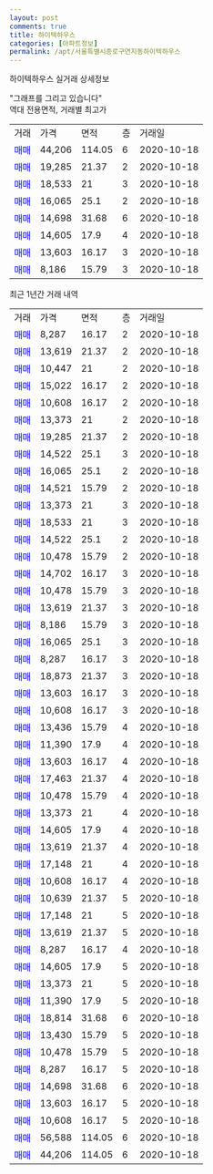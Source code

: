 ```yaml
---
layout: post
comments: true
title: 하이텍하우스
categories: [아파트정보]
permalink: /apt/서울특별시종로구연지동하이텍하우스
---
```


하이텍하우스 실거래 상세정보

<script type="text/javascript">
  google.charts.load('current', {'packages':['line', 'corechart']});
  google.charts.setOnLoadCallback(drawChart);

  function drawChart() {
    var data = new google.visualization.DataTable();
    data.addColumn('date', '거래일');
    data.addColumn('number', "매매");
    data.addColumn('number', "전세");
    data.addColumn('number', "전매");

    data.addRows([[new Date(Date.parse("2020-10-18")), 8287, null, null], [new Date(Date.parse("2020-10-18")), 13619, null, null], [new Date(Date.parse("2020-10-18")), 10447, null, null], [new Date(Date.parse("2020-10-18")), 15022, null, null], [new Date(Date.parse("2020-10-18")), 10608, null, null], [new Date(Date.parse("2020-10-18")), 13373, null, null], [new Date(Date.parse("2020-10-18")), 19285, null, null], [new Date(Date.parse("2020-10-18")), 14522, null, null], [new Date(Date.parse("2020-10-18")), 16065, null, null], [new Date(Date.parse("2020-10-18")), 14521, null, null], [new Date(Date.parse("2020-10-18")), 13373, null, null], [new Date(Date.parse("2020-10-18")), 18533, null, null], [new Date(Date.parse("2020-10-18")), 14522, null, null], [new Date(Date.parse("2020-10-18")), 10478, null, null], [new Date(Date.parse("2020-10-18")), 14702, null, null], [new Date(Date.parse("2020-10-18")), 10478, null, null], [new Date(Date.parse("2020-10-18")), 13619, null, null], [new Date(Date.parse("2020-10-18")), 8186, null, null], [new Date(Date.parse("2020-10-18")), 16065, null, null], [new Date(Date.parse("2020-10-18")), 8287, null, null], [new Date(Date.parse("2020-10-18")), 18873, null, null], [new Date(Date.parse("2020-10-18")), 13603, null, null], [new Date(Date.parse("2020-10-18")), 10608, null, null], [new Date(Date.parse("2020-10-18")), 13436, null, null], [new Date(Date.parse("2020-10-18")), 11390, null, null], [new Date(Date.parse("2020-10-18")), 13603, null, null], [new Date(Date.parse("2020-10-18")), 17463, null, null], [new Date(Date.parse("2020-10-18")), 10478, null, null], [new Date(Date.parse("2020-10-18")), 13373, null, null], [new Date(Date.parse("2020-10-18")), 14605, null, null], [new Date(Date.parse("2020-10-18")), 13619, null, null], [new Date(Date.parse("2020-10-18")), 17148, null, null], [new Date(Date.parse("2020-10-18")), 10608, null, null], [new Date(Date.parse("2020-10-18")), 10639, null, null], [new Date(Date.parse("2020-10-18")), 17148, null, null], [new Date(Date.parse("2020-10-18")), 13619, null, null], [new Date(Date.parse("2020-10-18")), 8287, null, null], [new Date(Date.parse("2020-10-18")), 14605, null, null], [new Date(Date.parse("2020-10-18")), 13373, null, null], [new Date(Date.parse("2020-10-18")), 11390, null, null], [new Date(Date.parse("2020-10-18")), 18814, null, null], [new Date(Date.parse("2020-10-18")), 13430, null, null], [new Date(Date.parse("2020-10-18")), 10478, null, null], [new Date(Date.parse("2020-10-18")), 8287, null, null], [new Date(Date.parse("2020-10-18")), 14698, null, null], [new Date(Date.parse("2020-10-18")), 13603, null, null], [new Date(Date.parse("2020-10-18")), 10608, null, null], [new Date(Date.parse("2020-10-18")), 56588, null, null], [new Date(Date.parse("2020-10-18")), 44206, null, null]]);

    var options = {
      hAxis: {
        format: 'yyyy/MM/dd'
      },    
      lineWidth: 0,
      pointsVisible: true,    
      title: '최근 1년간 유형별 실거래가 분포',
      legend: { position: 'bottom' }
    };

    var formatter = new google.visualization.NumberFormat({pattern:'###,###'} );
    formatter.format(data, 1);
    formatter.format(data, 2);
    
    setTimeout(function() {
        var chart = new google.visualization.LineChart(document.getElementById('columnchart_material'));
        chart.draw(data, (options));
        document.getElementById('loading').style.display = 'none';
    }, 1000);
  }
</script>


<div id="loading" style="z-index:20; display: block; margin-left: 0px">"그래프를 그리고 있습니다"</div>
<div id="columnchart_material" style="width: 95%; margin-left: 0px; display: block"></div>
<!-- contents start -->
역대 전용면적, 거래별 최고가
<table class="sortable">
    <tr>
      <td>거래</td>
      <td>가격</td>
      <td>면적</td>
      <td>층</td>
      <td>거래일</td>
    </tr>
        <tr>
          <td><a style="color: blue">매매</a></td>
          <td>44,206</td>
          <td>114.05</td>
          <td>6</td>
          <td>2020-10-18</td>
        </tr>            <tr>
          <td><a style="color: blue">매매</a></td>
          <td>19,285</td>
          <td>21.37</td>
          <td>2</td>
          <td>2020-10-18</td>
        </tr>            <tr>
          <td><a style="color: blue">매매</a></td>
          <td>18,533</td>
          <td>21</td>
          <td>3</td>
          <td>2020-10-18</td>
        </tr>            <tr>
          <td><a style="color: blue">매매</a></td>
          <td>16,065</td>
          <td>25.1</td>
          <td>2</td>
          <td>2020-10-18</td>
        </tr>            <tr>
          <td><a style="color: blue">매매</a></td>
          <td>14,698</td>
          <td>31.68</td>
          <td>6</td>
          <td>2020-10-18</td>
        </tr>            <tr>
          <td><a style="color: blue">매매</a></td>
          <td>14,605</td>
          <td>17.9</td>
          <td>4</td>
          <td>2020-10-18</td>
        </tr>            <tr>
          <td><a style="color: blue">매매</a></td>
          <td>13,603</td>
          <td>16.17</td>
          <td>3</td>
          <td>2020-10-18</td>
        </tr>            <tr>
          <td><a style="color: blue">매매</a></td>
          <td>8,186</td>
          <td>15.79</td>
          <td>3</td>
          <td>2020-10-18</td>
        </tr>        
    
    
</table>

최근 1년간 거래 내역

<table class="sortable">
    <tr>
      <td>거래</td>
      <td>가격</td>
      <td>면적</td>
      <td>층</td>
      <td>거래일</td>
    </tr>
    <tr>
      <td><a style="color: blue">매매</a></td>
      <td>8,287</td>
      <td>16.17</td>
      <td>2</td>
      <td>2020-10-18</td>
    </tr>          <tr>
      <td><a style="color: blue">매매</a></td>
      <td>13,619</td>
      <td>21.37</td>
      <td>2</td>
      <td>2020-10-18</td>
    </tr>          <tr>
      <td><a style="color: blue">매매</a></td>
      <td>10,447</td>
      <td>21</td>
      <td>2</td>
      <td>2020-10-18</td>
    </tr>          <tr>
      <td><a style="color: blue">매매</a></td>
      <td>15,022</td>
      <td>16.17</td>
      <td>2</td>
      <td>2020-10-18</td>
    </tr>          <tr>
      <td><a style="color: blue">매매</a></td>
      <td>10,608</td>
      <td>16.17</td>
      <td>2</td>
      <td>2020-10-18</td>
    </tr>          <tr>
      <td><a style="color: blue">매매</a></td>
      <td>13,373</td>
      <td>21</td>
      <td>2</td>
      <td>2020-10-18</td>
    </tr>          <tr>
      <td><a style="color: blue">매매</a></td>
      <td>19,285</td>
      <td>21.37</td>
      <td>2</td>
      <td>2020-10-18</td>
    </tr>          <tr>
      <td><a style="color: blue">매매</a></td>
      <td>14,522</td>
      <td>25.1</td>
      <td>3</td>
      <td>2020-10-18</td>
    </tr>          <tr>
      <td><a style="color: blue">매매</a></td>
      <td>16,065</td>
      <td>25.1</td>
      <td>2</td>
      <td>2020-10-18</td>
    </tr>          <tr>
      <td><a style="color: blue">매매</a></td>
      <td>14,521</td>
      <td>15.79</td>
      <td>2</td>
      <td>2020-10-18</td>
    </tr>          <tr>
      <td><a style="color: blue">매매</a></td>
      <td>13,373</td>
      <td>21</td>
      <td>3</td>
      <td>2020-10-18</td>
    </tr>          <tr>
      <td><a style="color: blue">매매</a></td>
      <td>18,533</td>
      <td>21</td>
      <td>3</td>
      <td>2020-10-18</td>
    </tr>          <tr>
      <td><a style="color: blue">매매</a></td>
      <td>14,522</td>
      <td>25.1</td>
      <td>2</td>
      <td>2020-10-18</td>
    </tr>          <tr>
      <td><a style="color: blue">매매</a></td>
      <td>10,478</td>
      <td>15.79</td>
      <td>2</td>
      <td>2020-10-18</td>
    </tr>          <tr>
      <td><a style="color: blue">매매</a></td>
      <td>14,702</td>
      <td>16.17</td>
      <td>3</td>
      <td>2020-10-18</td>
    </tr>          <tr>
      <td><a style="color: blue">매매</a></td>
      <td>10,478</td>
      <td>15.79</td>
      <td>3</td>
      <td>2020-10-18</td>
    </tr>          <tr>
      <td><a style="color: blue">매매</a></td>
      <td>13,619</td>
      <td>21.37</td>
      <td>3</td>
      <td>2020-10-18</td>
    </tr>          <tr>
      <td><a style="color: blue">매매</a></td>
      <td>8,186</td>
      <td>15.79</td>
      <td>3</td>
      <td>2020-10-18</td>
    </tr>          <tr>
      <td><a style="color: blue">매매</a></td>
      <td>16,065</td>
      <td>25.1</td>
      <td>3</td>
      <td>2020-10-18</td>
    </tr>          <tr>
      <td><a style="color: blue">매매</a></td>
      <td>8,287</td>
      <td>16.17</td>
      <td>3</td>
      <td>2020-10-18</td>
    </tr>          <tr>
      <td><a style="color: blue">매매</a></td>
      <td>18,873</td>
      <td>21.37</td>
      <td>3</td>
      <td>2020-10-18</td>
    </tr>          <tr>
      <td><a style="color: blue">매매</a></td>
      <td>13,603</td>
      <td>16.17</td>
      <td>3</td>
      <td>2020-10-18</td>
    </tr>          <tr>
      <td><a style="color: blue">매매</a></td>
      <td>10,608</td>
      <td>16.17</td>
      <td>3</td>
      <td>2020-10-18</td>
    </tr>          <tr>
      <td><a style="color: blue">매매</a></td>
      <td>13,436</td>
      <td>15.79</td>
      <td>4</td>
      <td>2020-10-18</td>
    </tr>          <tr>
      <td><a style="color: blue">매매</a></td>
      <td>11,390</td>
      <td>17.9</td>
      <td>4</td>
      <td>2020-10-18</td>
    </tr>          <tr>
      <td><a style="color: blue">매매</a></td>
      <td>13,603</td>
      <td>16.17</td>
      <td>4</td>
      <td>2020-10-18</td>
    </tr>          <tr>
      <td><a style="color: blue">매매</a></td>
      <td>17,463</td>
      <td>21.37</td>
      <td>4</td>
      <td>2020-10-18</td>
    </tr>          <tr>
      <td><a style="color: blue">매매</a></td>
      <td>10,478</td>
      <td>15.79</td>
      <td>4</td>
      <td>2020-10-18</td>
    </tr>          <tr>
      <td><a style="color: blue">매매</a></td>
      <td>13,373</td>
      <td>21</td>
      <td>4</td>
      <td>2020-10-18</td>
    </tr>          <tr>
      <td><a style="color: blue">매매</a></td>
      <td>14,605</td>
      <td>17.9</td>
      <td>4</td>
      <td>2020-10-18</td>
    </tr>          <tr>
      <td><a style="color: blue">매매</a></td>
      <td>13,619</td>
      <td>21.37</td>
      <td>4</td>
      <td>2020-10-18</td>
    </tr>          <tr>
      <td><a style="color: blue">매매</a></td>
      <td>17,148</td>
      <td>21</td>
      <td>4</td>
      <td>2020-10-18</td>
    </tr>          <tr>
      <td><a style="color: blue">매매</a></td>
      <td>10,608</td>
      <td>16.17</td>
      <td>4</td>
      <td>2020-10-18</td>
    </tr>          <tr>
      <td><a style="color: blue">매매</a></td>
      <td>10,639</td>
      <td>21.37</td>
      <td>5</td>
      <td>2020-10-18</td>
    </tr>          <tr>
      <td><a style="color: blue">매매</a></td>
      <td>17,148</td>
      <td>21</td>
      <td>5</td>
      <td>2020-10-18</td>
    </tr>          <tr>
      <td><a style="color: blue">매매</a></td>
      <td>13,619</td>
      <td>21.37</td>
      <td>5</td>
      <td>2020-10-18</td>
    </tr>          <tr>
      <td><a style="color: blue">매매</a></td>
      <td>8,287</td>
      <td>16.17</td>
      <td>4</td>
      <td>2020-10-18</td>
    </tr>          <tr>
      <td><a style="color: blue">매매</a></td>
      <td>14,605</td>
      <td>17.9</td>
      <td>5</td>
      <td>2020-10-18</td>
    </tr>          <tr>
      <td><a style="color: blue">매매</a></td>
      <td>13,373</td>
      <td>21</td>
      <td>5</td>
      <td>2020-10-18</td>
    </tr>          <tr>
      <td><a style="color: blue">매매</a></td>
      <td>11,390</td>
      <td>17.9</td>
      <td>5</td>
      <td>2020-10-18</td>
    </tr>          <tr>
      <td><a style="color: blue">매매</a></td>
      <td>18,814</td>
      <td>31.68</td>
      <td>6</td>
      <td>2020-10-18</td>
    </tr>          <tr>
      <td><a style="color: blue">매매</a></td>
      <td>13,430</td>
      <td>15.79</td>
      <td>5</td>
      <td>2020-10-18</td>
    </tr>          <tr>
      <td><a style="color: blue">매매</a></td>
      <td>10,478</td>
      <td>15.79</td>
      <td>5</td>
      <td>2020-10-18</td>
    </tr>          <tr>
      <td><a style="color: blue">매매</a></td>
      <td>8,287</td>
      <td>16.17</td>
      <td>5</td>
      <td>2020-10-18</td>
    </tr>          <tr>
      <td><a style="color: blue">매매</a></td>
      <td>14,698</td>
      <td>31.68</td>
      <td>6</td>
      <td>2020-10-18</td>
    </tr>          <tr>
      <td><a style="color: blue">매매</a></td>
      <td>13,603</td>
      <td>16.17</td>
      <td>5</td>
      <td>2020-10-18</td>
    </tr>          <tr>
      <td><a style="color: blue">매매</a></td>
      <td>10,608</td>
      <td>16.17</td>
      <td>5</td>
      <td>2020-10-18</td>
    </tr>          <tr>
      <td><a style="color: blue">매매</a></td>
      <td>56,588</td>
      <td>114.05</td>
      <td>6</td>
      <td>2020-10-18</td>
    </tr>          <tr>
      <td><a style="color: blue">매매</a></td>
      <td>44,206</td>
      <td>114.05</td>
      <td>6</td>
      <td>2020-10-18</td>
    </tr>      </table>
<!-- contents end -->    

